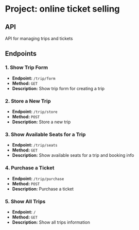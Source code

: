 
# Project: online ticket selling 

## API
 
API for managing trips and tickets

## Endpoints

### 1. Show Trip Form

- **Endpoint:** `/trip/form`
- **Method:** `GET`
- **Description:** Show trip form  for creating a trip


### 2. Store a New Trip

- **Endpoint:** `/trip/store`
- **Method:** `POST`
- **Description:** Store a new trip


### 3. Show Available Seats for a Trip

- **Endpoint:** `/trip/seats`
- **Method:** `GET`
- **Description:** Show available seats for a trip and booking info


### 4. Purchase a Ticket

- **Endpoint:** `/trip/purchase`
- **Method:** `POST`
- **Description:** Purchase a ticket

### 5. Show All Trips

- **Endpoint:** `/`
- **Method:** `GET`
- **Description:** Show all trips information


